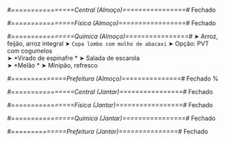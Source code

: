 
*#================Central (Almoço)================#*
Fechado

*#================Física (Almoço)=================#*
Fechado

*#================Química (Almoço)================#*
➤ Arroz, feijão, arroz integral
➤ `Copa lombo com molho de abacaxi`
➤ Opção: PVT com cogumelos    
➤ *Virado de espinafre *
➤ Salada de escarola    
➤ *Melão *
➤ Minipão, refresco

*#==============Prefeitura (Almoço)===============#*
Fechado
%

*#================Central (Jantar)================#*
Fechado

*#================Física (Jantar)=================#*
Fechado

*#================Química (Jantar)================#*
Fechado

*#==============Prefeitura (Jantar)===============#*
Fechado
